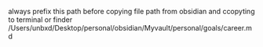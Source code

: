 always prefix this path before copying file path from obsidian and ccopyting to terminal or finder
/Users/unbxd/Desktop/personal/obsidian/Myvault/personal/goals/career.md